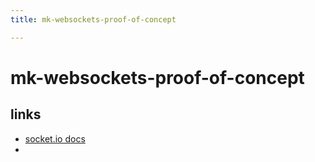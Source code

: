 ```yaml
---
title: mk-websockets-proof-of-concept

---
```


# mk-websockets-proof-of-concept

## links

- [socket.io docs](https://socket.io/docs/v4/tutorial/introduction)
- 